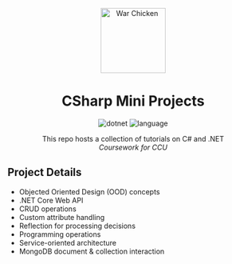 <div align="center" markdown="1">

<img
          src="https://upload.wikimedia.org/wikipedia/en/thumb/e/ef/Coastal_Carolina_Chanticleers_logo.svg/1200px-Coastal_Carolina_Chanticleers_logo.svg.png"
          height="130"
          alt="War Chicken"
        />

# CSharp Mini Projects

![dotnet](https://img.shields.io/badge/.NET-v5.0-teal)
![language](https://img.shields.io/badge/language-C%23-orange)

This repo hosts a collection of tutorials on C# and .NET
<br/>
_Coursework for CCU_

</div>

## Project Details

- Objected Oriented Design (OOD) concepts
- .NET Core Web API
- CRUD operations 
- Custom attribute handling
- Reflection for processing decisions
- Programming operations 
- Service-oriented architecture
- MongoDB document & collection interaction